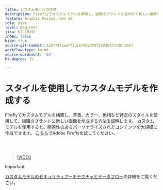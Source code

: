 ```yaml
---
title: カスタムモデルの作成
description: Fireflyでカスタムモデルを構築し、組織のブランドに合わせて新しい画像を作成する方法を説明します
feature: Graphic Design, Gen AI
role: User
level: Beginner
jira: KT-19197
index: false
hide: true
source-git-commit: 52677453aa7f1d1efd92259f29036433430ca557
workflow-type: tm+mt
source-wordcount: '83'
ht-degree: 1%

---
```


# スタイルを使用してカスタムモデルを作成する

Fireflyでカスタムモデルを構築し、背景、カラー、色相など特定のスタイルを使用して、組織のブランドに新しい画像を作成する方法を説明します。 カスタムモデルを使用すると、関連性のあるパーソナライズされたコンテンツを大規模に作成できます。 [こちら](https://firefly.adobe.com/)でAdobe Fireflyを試してください。

<br> 

>[!VIDEO](https://video.tv.adobe.com/v/3474931?quality=12&learn=on&hidetitle=true)

>[!IMPORTANT]
>
>[カスタムモデルのセキュリティアーキテクチャとデータフロー](https://www.adobe.com/content/dam/cc/en/trust-center/ungated/whitepapers/creative-cloud/adobe-firefly-custom-models-security-fact-sheet.pdf)の詳細をご覧ください。
